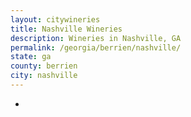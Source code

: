 ```yaml
---
layout: citywineries
title: Nashville Wineries
description: Wineries in Nashville, GA
permalink: /georgia/berrien/nashville/
state: ga
county: berrien
city: nashville
---
```

-
